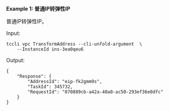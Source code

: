 **Example 1: 普通IP转弹性IP**

普通IP转弹性IP。

Input: 

```
tccli vpc TransformAddress --cli-unfold-argument  \
    --InstanceId ins-3ea0qeu6
```

Output: 
```
{
    "Response": {
        "AddressId": "eip-fk2gmm9s",
        "TaskId": 345732,
        "RequestId": "070889cb-a42a-40a0-ac50-293ef36e0dfc"
    }
}
```

